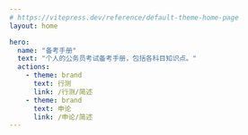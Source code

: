 ```yaml
---
# https://vitepress.dev/reference/default-theme-home-page
layout: home

hero:
  name: "备考手册"
  text: "个人的公务员考试备考手册，包括各科目知识点。"
  actions:
    - theme: brand
      text: 行测
      link: /行测/简述
    - theme: brand
      text: 申论
      link: /申论/简述
---
```

